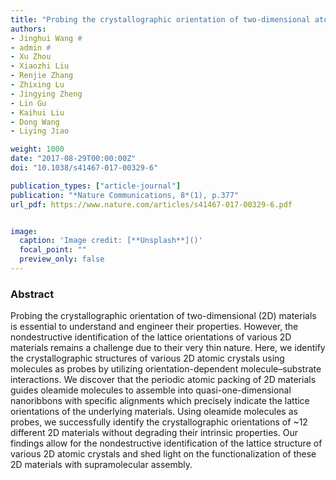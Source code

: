 ```yaml
---
title: "Probing the crystallographic orientation of two-dimensional atomic crystals with supramolecular self-assembly"
authors:
- Jinghui Wang #
- admin #
- Xu Zhou
- Xiaozhi Liu
- Renjie Zhang
- Zhixing Lu
- Jingying Zheng
- Lin Gu
- Kaihui Liu
- Dong Wang
- Liying Jiao

weight: 1000
date: "2017-08-29T00:00:00Z"
doi: "10.1038/s41467-017-00329-6"

publication_types: ["article-journal"]
publication: "*Nature Communications, 8*(1), p.377"
url_pdf: https://www.nature.com/articles/s41467-017-00329-6.pdf


image:
  caption: 'Image credit: [**Unsplash**]()'
  focal_point: ""
  preview_only: false
---
```


### Abstract 

Probing the crystallographic orientation of two-dimensional (2D) materials is essential to understand and engineer their properties. However, the nondestructive identification of the lattice orientations of various 2D materials remains a challenge due to their very thin nature. Here, we identify the crystallographic structures of various 2D atomic crystals using molecules as probes by utilizing orientation-dependent molecule–substrate interactions. We discover that the periodic atomic packing of 2D materials guides oleamide molecules to assemble into quasi-one-dimensional nanoribbons with specific alignments which precisely indicate the lattice orientations of the underlying materials. Using oleamide molecules as probes, we successfully identify the crystallographic orientations of ~12 different 2D materials without degrading their intrinsic properties. Our findings allow for the nondestructive identification of the lattice structure of various 2D atomic crystals and shed light on the functionalization of these 2D materials with supramolecular assembly.
